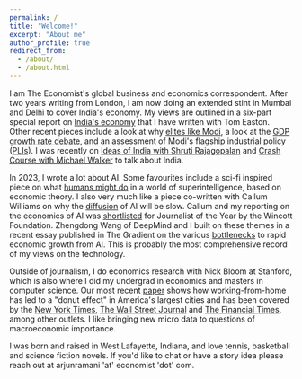 ```yaml
---
permalink: /
title: "Welcome!"
excerpt: "About me"
author_profile: true
redirect_from: 
  - /about/
  - /about.html
---
```



I am The Economist's global business and economics correspondent. After two years writing from London, I am now doing an extended stint in Mumbai and Delhi to cover India's economy. My views are outlined in a six-part special report on [India's economy](https://www.economist.com/special-report/2024/04/22/for-its-next-phase-of-growth-india-needs-a-new-reform-agenda) that I have written with Tom Easton. Other recent pieces include a look at why [elites like Modi](https://www.economist.com/asia/2024/03/29/why-indias-elite-loves-narendra-modi), a look at the [GDP growth rate debate](https://www.economist.com/finance-and-economics/2024/04/11/how-fast-is-indias-economy-really-growing), and an assessment of Modi's flagship industrial policy ([PLIs](https://www.economist.com/finance-and-economics/2024/05/16/narendra-modis-flagship-growth-scheme-is-off-to-a-sluggish-start)). I was recently on [Ideas of India with Shruti Rajagopalan](https://www.mercatus.org/ideasofindia/arjun-ramani-and-thomas-easton-decode-indias-changing-economic-landscape) and [Crash Course with Michael Walker](https://www.patreon.com/posts/future-of-1-4-on-105055874) to talk about India.

In 2023, I wrote a lot about AI. Some favourites include a sci-fi inspired piece on what [humans might do](https://www.economist.com/finance-and-economics/2023/05/23/what-would-humans-do-in-a-world-of-super-ai) in a world of superintelligence, based on economic theory. I also very much like a piece co-written with Callum Williams on why the [diffusion](https://www.economist.com/finance-and-economics/2023/07/16/your-employer-is-probably-unprepared-for-artificial-intelligence) of AI will be slow. Callum and my reporting on the economics of AI was [shortlisted](https://wincott.co.uk/wincott-shortlists-winners-to-be-announced-at-mansion-house-lunch-on-may-16/) for Journalist of the Year by the Wincott Foundation. Zhengdong Wang of DeepMind and I built on these themes in a recent essay published in The Gradient on the various [bottlenecks](https://thegradient.pub/why-transformative-artificial-intelligence-is-really-really-hard-to-achieve/) to rapid economic growth from AI. This is probably the most comprehensive record of my views on the technology. 

Outside of journalism, I do economics research with Nick Bloom at Stanford, which is also where I did my undergrad in economics and masters in computer science. Our most recent [paper](https://www.nber.org/system/files/working_papers/w28876/w28876.pdf) shows how working-from-home has led to a "donut effect" in America's largest cities and has been covered by the [New York Times](https://www.nytimes.com/2023/06/02/opinion/cities-remote-work-economy.html), [The Wall Street Journal](https://www.wsj.com/articles/pandemic-urban-decay-and-economic-renewal-11659038760) and [The Financial Times](https://www.ft.com/content/c7a3b822-0a98-4a95-9b49-63f0b96d9e98), among other outlets. I like bringing new micro data to questions of macroeconomic importance.

I was born and raised in West Lafayette, Indiana, and love tennis, basketball and science fiction novels. If you'd like to chat or have a story idea please reach out at arjunramani 'at' economist 'dot' com.


